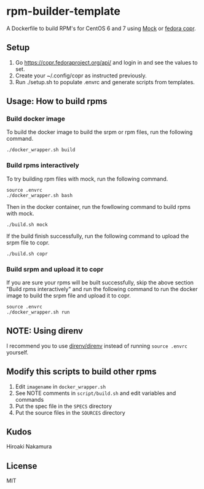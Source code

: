 rpm-builder-template
=========

A Dockerfile to build RPM's for CentOS 6 and 7 using [Mock](https://fedoraproject.org/wiki/Mock) or [fedora copr](https://copr.fedoraproject.org/).

## Setup

1. Go https://copr.fedoraproject.org/api/ and login in and see the values to set.
2. Create your ~/.config/copr as instructed previously.
3. Run ./setup.sh to populate .envrc and generate scripts from templates.

## Usage: How to build rpms

### Build docker image

To build the docker image to build the srpm or rpm files, run the following command.

```
./docker_wrapper.sh build
```

### Build rpms interactively

To try building rpm files with mock, run the following command.

```
source .envrc
./docker_wrapper.sh bash
```

Then in the docker container, run the fowllowing command to build rpms with mock.

```
./build.sh mock
```

If the build finish successfully, run the following command to upload the srpm file to copr.

```
./build.sh copr
```

### Build srpm and upload it to copr

If you are sure your rpms will be built successfully,
skip the above section "Build rpms interactively" and run the following command
to run the docker image to build the srpm file and upload it to copr.

```
source .envrc
./docker_wrapper.sh run
```

## NOTE: Using direnv

I recommend you to use [direnv/direnv](https://github.com/direnv/direnv)
instead of running `source .envrc` yourself.

## Modify this scripts to build other rpms

1. Edit `imagename` in `docker_wrapper.sh`
2. See NOTE comments in `script/build.sh` and edit variables and commands
3. Put the spec file in the `SPECS` directory
4. Put the source files in the `SOURCES` directory

## Kudos
Hiroaki Nakamura

## License
MIT


